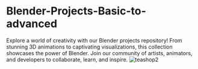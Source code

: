# Blender-Projects-Basic-to-advanced
Explore a world of creativity with our Blender projects repository! From stunning 3D animations to captivating visualizations, this collection showcases the power of Blender. Join our community of artists, animators, and developers to collaborate, learn, and inspire.
![teashop2](https://github.com/AbiAyshwariya/Blender-Projects-Basic-to-advanced/assets/112408307/e1e6247e-f20a-4d63-8fd8-77ab917694ff)
